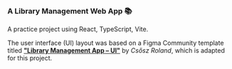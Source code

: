 ### A Library Management Web App 📚

A practice project using React, TypeScript, Vite.

The user interface (UI) layout was based on a Figma Community template titled [**"Library Management App – UI"**](https://www.figma.com/community/file/1121145214000676475) by *Csősz Roland*, which is adapted for this project.
